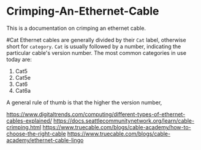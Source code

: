 # Crimping-An-Ethernet-Cable

This is a documentation on crimping an ethernet cable. 

#Cat
Ethernet cables are generally divided by their `Cat` label, otherwise short for `category`. `Cat` is usually followed by a number, indicating the particular cable's version number. The most common categories in use today are:

1. Cat5
2. Cat5e
3. Cat6
4. Cat6a

A general rule of thumb is that the higher the version number, 

https://www.digitaltrends.com/computing/different-types-of-ethernet-cables-explained/
https://docs.seattlecommunitynetwork.org/learn/cable-crimping.html
https://www.truecable.com/blogs/cable-academy/how-to-choose-the-right-cable
https://www.truecable.com/blogs/cable-academy/ethernet-cable-lingo
